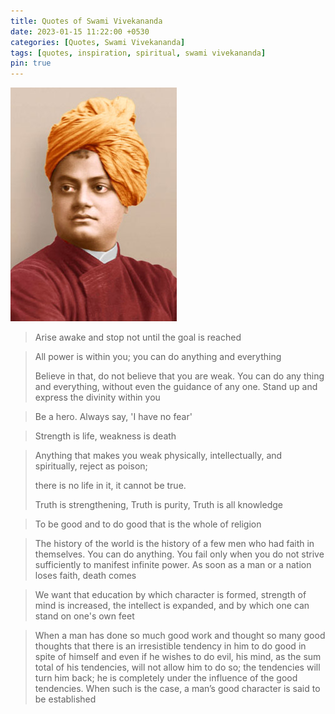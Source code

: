```yaml
---
title: Quotes of Swami Vivekananda
date: 2023-01-15 11:22:00 +0530
categories: [Quotes, Swami Vivekananda]
tags: [quotes, inspiration, spiritual, swami vivekananda]
pin: true
---
```


![Swami Vivekananda](/assets/img/swami-vivekananda.jpg)

> Arise awake and stop not until the goal is reached


> All power is within you; you can do anything and everything
>
> Believe in that, do not believe that you are weak.
  You can do any thing and everything, without even the guidance of any one. Stand up and express the divinity within you


> Be a hero. Always say, 'I have no fear'


> Strength is life, weakness is death


> Anything that makes you weak physically, intellectually, and spiritually, reject as poison;
>
> there is no life in it, it cannot be true.
>
> Truth is strengthening, Truth is purity, Truth is all knowledge


> To be good and to do good that is the whole of religion


> The history of the world is the history of a few men who had faith in themselves. You can do anything. You fail only when you do not strive sufficiently to manifest infinite power. As soon as a man or a nation loses faith, death comes

> We want that education by which character is formed, strength of mind is increased, the intellect is expanded, and by which one can stand on one's own feet


> When a man has done so much good work and thought so many good thoughts that there is an irresistible tendency in him to do good in spite of himself and even if he wishes to do evil, his mind, as the sum total of his tendencies, will not allow him to do so; the tendencies will turn him back; he is completely under the influence of the good tendencies. When such is the case, a man’s good character is said to be established